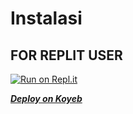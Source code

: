 # Instalasi
## FOR REPLIT USER
[![Run on Repl.it](https://repl.it/badge/github/Testproyek/testv6)](https://repl.it/github/Testproyek/testv6)

 ***[Deploy on Koyeb](https://secktorbot.onrender.com/koyeb)***
